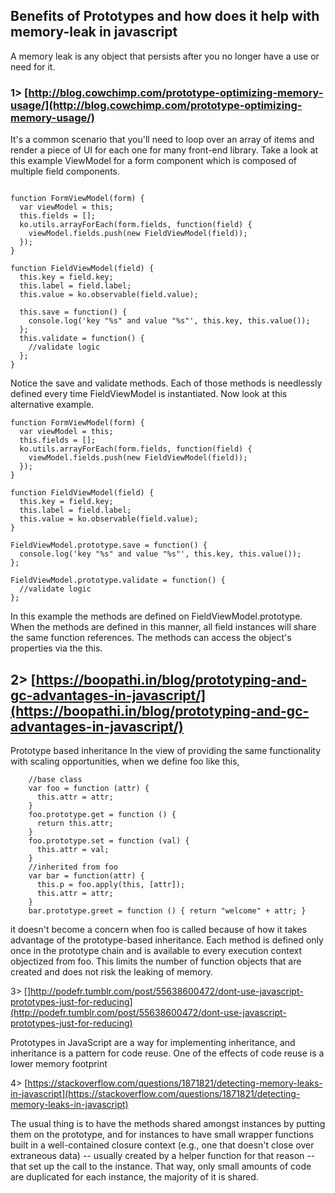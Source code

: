 ## Benefits of Prototypes and how does it help with memory-leak in javascript

A memory leak is any object that persists after you no longer have a use or need for it.

### 1> [http://blog.cowchimp.com/prototype-optimizing-memory-usage/](http://blog.cowchimp.com/prototype-optimizing-memory-usage/)

It's a common scenario that you'll need to loop over an array of items and render a piece of UI for each one for many front-end library.
Take a look at this example ViewModel for a form component which is composed of multiple field components.

```

function FormViewModel(form) {
  var viewModel = this;
  this.fields = [];
  ko.utils.arrayForEach(form.fields, function(field) {
    viewModel.fields.push(new FieldViewModel(field));
  });
}

function FieldViewModel(field) {
  this.key = field.key;
  this.label = field.label;
  this.value = ko.observable(field.value);

  this.save = function() {
    console.log('key "%s" and value "%s"', this.key, this.value());
  };
  this.validate = function() {
    //validate logic
  };
}

```
Notice the save and validate methods.
Each of those methods is needlessly defined every time FieldViewModel is instantiated.
Now look at this alternative example.

```
function FormViewModel(form) {
  var viewModel = this;
  this.fields = [];
  ko.utils.arrayForEach(form.fields, function(field) {
    viewModel.fields.push(new FieldViewModel(field));
  });
}

function FieldViewModel(field) {
  this.key = field.key;
  this.label = field.label;
  this.value = ko.observable(field.value);
}

FieldViewModel.prototype.save = function() {
  console.log('key "%s" and value "%s"', this.key, this.value());
};

FieldViewModel.prototype.validate = function() {
  //validate logic
};

```
In this example the methods are defined on FieldViewModel.prototype.
When the methods are defined in this manner, all field instances will share the same function references.
The methods can access the object's properties via the this.

## 2> [https://boopathi.in/blog/prototyping-and-gc-advantages-in-javascript/](https://boopathi.in/blog/prototyping-and-gc-advantages-in-javascript/)

Prototype based inheritance
In the view of providing the same functionality with scaling opportunities, when we define foo like this,

```
    //base class
    var foo = function (attr) {
      this.attr = attr;
    }
    foo.prototype.get = function () {
      return this.attr;
    }
    foo.prototype.set = function (val) {
      this.attr = val;
    }
    //inherited from foo
    var bar = function(attr) {
      this.p = foo.apply(this, [attr]);
      this.attr = attr;
    }
    bar.prototype.greet = function () { return "welcome" + attr; }

```
it doesn't become a concern when foo is called because of how it takes advantage of the prototype-based inheritance. Each method is defined only once in the prototype chain and is available to every execution context objectized from foo. This limits the number of function objects that are created and does not risk the leaking of memory.

3> []http://podefr.tumblr.com/post/55638600472/dont-use-javascript-prototypes-just-for-reducing](http://podefr.tumblr.com/post/55638600472/dont-use-javascript-prototypes-just-for-reducing)

Prototypes in JavaScript are a way for implementing inheritance, and inheritance is a pattern for code reuse. One of the effects of code reuse is a lower memory footprint

4> [https://stackoverflow.com/questions/1871821/detecting-memory-leaks-in-javascript](https://stackoverflow.com/questions/1871821/detecting-memory-leaks-in-javascript)

The usual thing is to have the methods shared amongst instances by putting them on the prototype, and for instances to have small wrapper functions built in a well-contained closure context (e.g., one that doesn't close over extraneous data) -- usually created by a helper function for that reason -- that set up the call to the instance. That way, only small amounts of code are duplicated for each instance, the majority of it is shared.